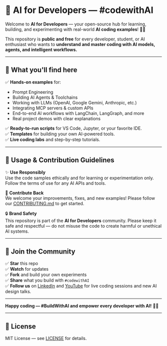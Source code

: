 # 📂 AI for Developers — #codewithAI

Welcome to **AI for Developers** — your open-source hub for learning, building, and experimenting with real-world **AI coding examples**! 🚀✨

This repository is **public and free** for every developer, student, or AI enthusiast who wants to **understand and master coding with AI models, agents, and intelligent workflows.**

---

## 📌 What you'll find here

✅ **Hands-on examples** for:
- Prompt Engineering
- Building AI Agents & Toolchains
- Working with LLMs (OpenAI, Google Gemini, Anthropic, etc.)
- Integrating MCP servers & custom APIs
- End-to-end AI workflows with LangChain, LangGraph, and more
- Real project demos with clear explanations

✅ **Ready-to-run scripts** for VS Code, Jupyter, or your favorite IDE.  
✅ **Templates** for building your own AI-powered tools.  
✅ **Live coding labs** and step-by-step tutorials.

---

## 🚦 Usage & Contribution Guidelines

✨ **Use Responsibly**  
Use the code samples ethically and for learning or experimentation only. Follow the terms of use for any AI APIs and tools.

🤝 **Contribute Back**  
We welcome your improvements, fixes, and new examples! Please follow our [CONTRIBUTING.md](./CONTRIBUTING.md) to get started.

🔒 **Brand Safety**  
This repository is part of the **AI for Developers** community. Please keep it safe and respectful — do not misuse the code to create harmful or unethical AI systems.

---

## 💬 Join the Community

✅ **Star** this repo  
✅ **Watch** for updates  
✅ **Fork** and build your own experiments  
✅ **Share** what you build with `#codewithAI`  
✅ **Follow us** on [LinkedIn](https://www.linkedin.com/groups/14276631/) and [YouTube]([https://www.youtube.com/@aifordevelopers-r8n3e]) for live coding sessions and new AI design talks.

---

**Happy coding — #BuildWithAI and empower every developer with AI!** 💙✨

---

## 📄 License

MIT License — see [LICENSE](./LICENSE) for details.

